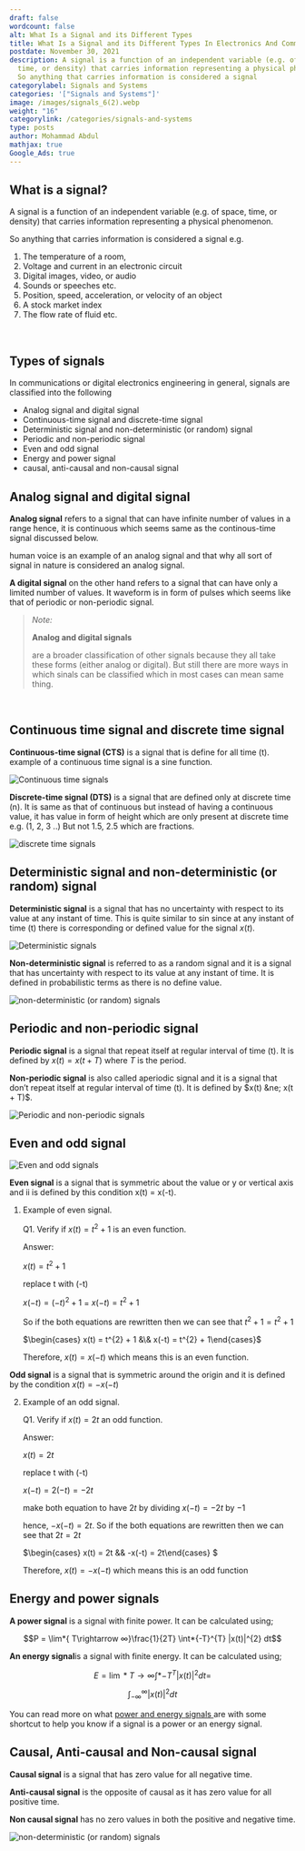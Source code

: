 ```yaml
---
draft: false
wordcount: false
alt: What Is a Signal and its Different Types
title: What Is a Signal and its Different Types In Electronics And Communications?
postdate: November 30, 2021
description: A signal is a function of an independent variable (e.g. of space,
  time, or density) that carries information representing a physical phenomenon.
  So anything that carries information is considered a signal
categorylabel: Signals and Systems
categories: '["Signals and Systems"]'
image: /images/signals_6(2).webp
weight: "16"
categorylink: /categories/signals-and-systems
type: posts
author: Mohammad Abdul
mathjax: true
Google_Ads: true
---
```


## What is a signal?

A signal is a function of an independent variable (e.g. of space, time, or density) that carries information representing a physical phenomenon.

So anything that carries information is considered a signal e.g.

1. The temperature of a room,
2. Voltage and current in an electronic circuit
3. Digital images, video, or audio
4. Sounds or speeches etc.
5. Position, speed, acceleration, or velocity of an object
6. A stock market index
7. The flow rate of fluid etc.

<br>

## Types of signals

In communications or digital electronics engineering in general, signals are classified into the following

<ul class="ul-in-post">

<li>
Analog signal and digital signal
</li>
<li>
Continuous-time signal and discrete-time signal
</li>
<li>
Deterministic signal and non-deterministic (or random) signal
</li>
<li>
Periodic and non-periodic signal
</li>
<li>
Even and odd signal
</li>
<li>
Energy and power signal
</li>
<li>
causal, anti-causal and non-causal signal
</li>

</ul>

## Analog signal and digital signal

**Analog signal** refers to a signal that can have infinite number of values in a range hence, it is continuous which seems same as the continous-time signal discussed below.

human voice is an example of an analog signal and that why all sort of signal in nature is considered an analog signal.

**A digital signal** on the other hand refers to a signal that can have only a limited number of values. It waveform is in form of pulses which seems like that of periodic or non-periodic signal.

> _Note:_
>
> **Analog and digital signals**
>
> are a broader classification of other signals because they all take these forms (either analog or digital). But still there are more ways in which sinals can be classified which in most cases can mean same thing.

 <br>

## Continuous time signal and discrete time signal

**Continuous-time signal (CTS)** is a signal that is define for all time (t). example of a continuous time signal is a sine function.

<img loading="lazy" src="/images/signals_8(2).webp" alt="Continuous time signals">

**Discrete-time signal (DTS)** is a signal that are defined only at discrete time (n).
It is same as that of continuous but instead of having a continuous value, it has value in form of height which are only present at discrete time e.g. (1, 2, 3 ..) But not 1.5, 2.5 which are fractions.

<img loading="lazy" src="/images/signals_7(2).webp" alt="discrete time signals">

## Deterministic signal and non-deterministic (or random) signal

**Deterministic signal** is a signal that has no uncertainty with respect to its value at any instant of time. This is quite similar to sin since at any instant of time (t) there is corresponding or defined value for the signal $x(t)$.

<img loading="lazy" src="/images/signal_3.webp" alt="Deterministic signals">

**Non-deterministic signal** is referred to as a random signal and it is a signal that has uncertainty with respect to its value at any instant of time. It is defined in probabilistic terms as there is no define value.

<img loading="lazy" src="/images/signals_3(2).webp" alt="non-deterministic (or random) signals">

## Periodic and non-periodic signal

**Periodic signal** is a signal that repeat itself at regular interval of time (t).
It is defined by $x(t) = x(t + T)$ where $T$ is the period.

**Non-periodic signal** is also called aperiodic signal and it is a signal that don’t repeat itself at regular interval of time (t).
It is defined by $x(t) &ne; x(t + T)$.

<img loading="lazy" src="/images/signals_2(2).webp" alt="Periodic and non-periodic signals">

## Even and odd signal

<img loading="lazy" src="/images/signals_6(2).webp" alt="Even and odd signals">

**Even signal** is a signal that is symmetric about the value or y or vertical axis and ii is defined by this condition x(t) = x(-t).

1. Example of even signal.

   Q1. Verify if $x(t) = t^{2} + 1$ is an even function.

   Answer:

   $x(t) = t^{2} + 1$

   replace t with (-t)

   $x(-t) = (-t)^{2} + 1$ = $x(-t) = t^{2} + 1$

   So if the both equations are rewritten then we can see that $t^{2} + 1 = t^{2} + 1$

   $\begin{cases} x(t) = t^{2} + 1 &\& x(-t) = t^{2} + 1\end{cases}$

   Therefore, $x(t) = x(-t)$ which means this is an even function.

**Odd signal** is a signal that is symmetric around the origin and it is defined by the condition $x(t) = -x(-t)$

2. Example of an odd signal.

   Q1. Verify if $x(t) = 2t$ an odd function.

   Answer:

   $x(t) = 2t$

   replace t with (-t)

   $x(-t) = 2(-t) = -2t$

   make both equation to have $2t$ by dividing $x(-t) = -2t$ by $-1$

   hence, $-x(-t) = 2t$. So if the both equations are rewritten then we can see that $2t = 2t$

   $\begin{cases} x(t) = 2t &\& -x(-t) = 2t\end{cases} $

   Therefore, $x(t) = -x(-t)$ which means this is an odd function

## Energy and power signals

**A power signal** is a signal with finite power. It can be calculated using;

$$P = \lim*{ T\rightarrow ∞}\frac{1}{2T} \int*{-T}^{T} |x(t)|^{2} dt$$

**An energy signal**is a signal with finite energy. It can be calculated using;

$$E =\lim*{T \rightarrow ∞ } \int*{-T}^{T} |x(t)|^{2} dt = $$

$$\int_{-∞}^{∞} |x(t)|^{2} dt$$

You can read more on what <a href="/signal-and-system/how-do-you-solve-energy-and-power-signals-problem/"> power and energy signals </a> are with some shortcut to help you know if a signal is a power or an energy signal.

## Causal, Anti-causal and Non-causal signal

**Causal signal** is a signal that has zero value for all negative time.

**Anti-causal signal** is the opposite of causal as it has zero value for all positive time.

**Non causal signal** has no zero values in both the positive and negative time.

<img loading="lazy" src="/images/signals_9.webp" alt="non-deterministic (or random) signals">
